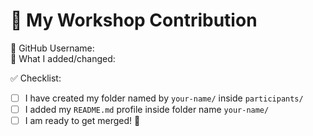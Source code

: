 # 🚀 My Workshop Contribution

👤 GitHub Username:  
📝 What I added/changed:  

✅ Checklist:
- [ ] I have created my folder named by `your-name/`  inside `participants/`
- [ ] I added my `README.md` profile inside folder name `your-name/`
- [ ] I am ready to get merged! 🎉
